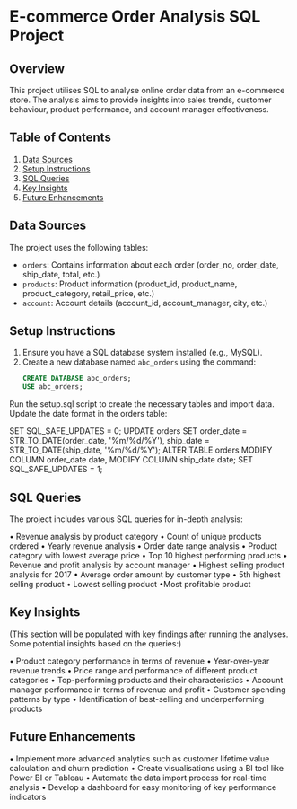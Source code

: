 # E-commerce Order Analysis SQL Project

## Overview

This project utilises SQL to analyse online order data from an e-commerce store. The analysis aims to provide insights into sales trends, customer behaviour, product performance, and account manager effectiveness.

## Table of Contents

1. [Data Sources](#data-sources)
2. [Setup Instructions](#setup-instructions)
3. [SQL Queries](#sql-queries)
4. [Key Insights](#key-insights)
5. [Future Enhancements](#future-enhancements)


## Data Sources

The project uses the following tables:

- `orders`: Contains information about each order (order_no, order_date, ship_date, total, etc.)
- `products`: Product information (product_id, product_name, product_category, retail_price, etc.)
- `account`: Account details (account_id, account_manager, city, etc.)

## Setup Instructions

1. Ensure you have a SQL database system installed (e.g., MySQL).
2. Create a new database named `abc_orders` using the command:
   ```sql
   CREATE DATABASE abc_orders;
   USE abc_orders;

Run the setup.sql script to create the necessary tables and import data.
Update the date format in the orders table:

SET SQL_SAFE_UPDATES = 0;
UPDATE orders
SET order_date = STR_TO_DATE(order_date, '%m/%d/%Y'),
ship_date = STR_TO_DATE(ship_date, '%m/%d/%Y');
ALTER TABLE orders
MODIFY COLUMN order_date date, 
MODIFY COLUMN ship_date date;
SET SQL_SAFE_UPDATES = 1;


## SQL Queries
The project includes various SQL queries for in-depth analysis:

• Revenue analysis by product category
• Count of unique products ordered
• Yearly revenue analysis
• Order date range analysis
• Product category with lowest average price
• Top 10 highest performing products
• Revenue and profit analysis by account manager
• Highest selling product analysis for 2017
• Average order amount by customer type
• 5th highest selling product
• Lowest selling product
•Most profitable product

## Key Insights
(This section will be populated with key findings after running the analyses. Some potential insights based on the queries:)

• Product category performance in terms of revenue
• Year-over-year revenue trends
• Price range and performance of different product categories
• Top-performing products and their characteristics
• Account manager performance in terms of revenue and profit
• Customer spending patterns by type
• Identification of best-selling and underperforming products

## Future Enhancements

• Implement more advanced analytics such as customer lifetime value calculation and churn prediction
• Create visualisations using a BI tool like Power BI or Tableau
• Automate the data import process for real-time analysis
• Develop a dashboard for easy monitoring of key performance indicators
